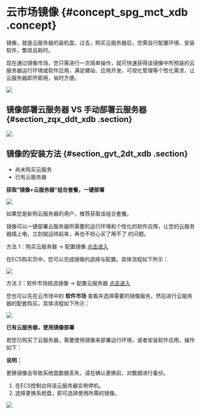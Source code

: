 # 云市场镜像 {#concept_spg_mct_xdb .concept}

镜像，就是云服务器的装机盘。过去，购买云服务器后，您需自行配置环境、安装软件，繁琐且耗时。

现在通过镜像市场，您只需进行一次简单操作，就可快速获得该镜像中所预装的云服务器运行环境或软件应用，满足建站、应用开发、可视化管理等个性化需求，让云服务器即开即用，省时方便。

![](http://static-aliyun-doc.oss-cn-hangzhou.aliyuncs.com/assets/img/9711/4649_zh-CN.png)

## 镜像部署云服务器 VS 手动部署云服务器 {#section_zqx_ddt_xdb .section}

![](http://static-aliyun-doc.oss-cn-hangzhou.aliyuncs.com/assets/img/9711/4650_zh-CN.png)

## 镜像的安装方法 {#section_gvt_2dt_xdb .section}

-   尚未购买云服务
-   已有云服务器

**获取“镜像+云服务器”组合套餐，一键部署**

![](http://static-aliyun-doc.oss-cn-hangzhou.aliyuncs.com/assets/img/9711/4651_zh-CN.png)

如果您是新购云服务器的用户，推荐获取该组合套餐。

镜像可以一键部署云服务器所需要的运行环境和个性化的软件应用，让您的云服务器插上电，立刻就运转起来，再也不担心买了用不了 的问题。

方法 1：购买云服务器 → 配置镜像 [点击进入](https://ecs-buy.aliyun.com/#/prepay?spm=0.0.0.0.Ip7Bs0_0.0.0.0.qlukpD_0.0.0.0.KIwjeC)

在ECS购买页中，您可以完成镜像的选择与配置。具体流程如下所示：

![](http://static-aliyun-doc.oss-cn-hangzhou.aliyuncs.com/assets/img/9711/4652_zh-CN.png)

方法 2：软件市场挑选镜像 → 配置云服务器 [点击进入](https://market.aliyun.com/products/53448001)

您也可以先在云市场中的 **软件市场** 查看并选择需要的镜像服务，然后进行云服务器的配套购买。具体流程如下所示：

![](http://static-aliyun-doc.oss-cn-hangzhou.aliyuncs.com/assets/img/9711/4653_zh-CN.png)

**已有云服务器，使用镜像部署**

若您已购买了云服务器，需要使用镜像来部署运行环境，或者安装软件应用，操作如下：

**说明：** 

更换镜像会导致系统盘数据丢失，请在确认更换前，对数据进行备份。

1.  在ECS控制台将该云服务器实例停机。
2.  选择更换系统盘，即可选择使用所需的镜像。

![](http://static-aliyun-doc.oss-cn-hangzhou.aliyuncs.com/assets/img/9711/4654_zh-CN.png)

